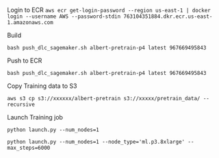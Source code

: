 Login to ECR
`aws ecr get-login-password --region us-east-1 | docker login --username AWS --password-stdin 763104351884.dkr.ecr.us-east-1.amazonaws.com`

Build

`bash push_dlc_sagemaker.sh albert-pretrain-p4 latest 967669495843`

Push to ECR

`bash push_dlc_sagemaker.sh albert-pretrain-p4 latest 967669495843`

Copy Training data to S3

`aws s3 cp s3://xxxxxx/albert-pretrain s3://xxxxx/pretrain_data/ --recursive`

Launch Training job

`python launch.py --num_nodes=1`


`python launch.py --num_nodes=1 --node_type='ml.p3.8xlarge' --max_steps=6000`